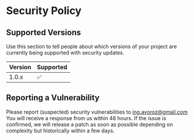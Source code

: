# Security Policy

## Supported Versions

Use this section to tell people about which versions of your project are
currently being supported with security updates.

| Version | Supported          |
| ------- | ------------------ |
| 1.0.x   | :white_check_mark: |


## Reporting a Vulnerability
Please report (suspected) security vulnerabilities to ing.ayoroz@gmail.com You will receive a response from us within 48 hours. 
If the issue is confirmed, we will release a patch as soon as possible depending on complexity but historically within a few days.
